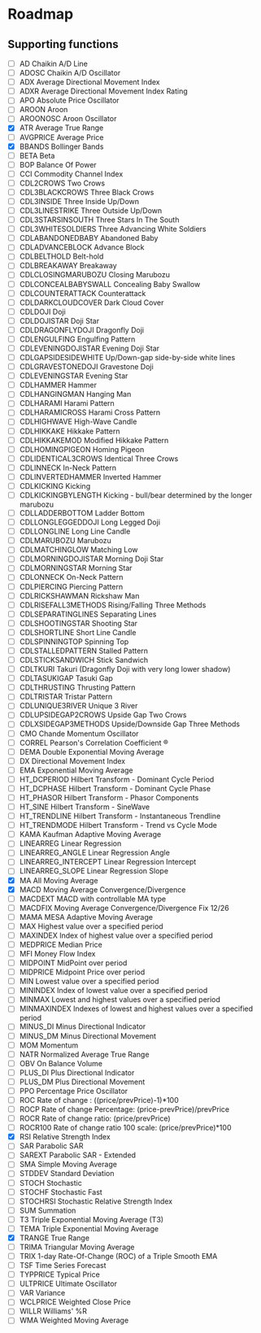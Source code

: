# Roadmap

## Supporting functions
- [ ] AD	Chaikin A/D Line
- [ ] ADOSC	Chaikin A/D Oscillator
- [ ] ADX	Average Directional Movement Index
- [ ] ADXR	Average Directional Movement Index Rating
- [ ] APO	Absolute Price Oscillator
- [ ] AROON	Aroon
- [ ] AROONOSC	Aroon Oscillator
- [x] ATR	Average True Range
- [ ] AVGPRICE	Average Price
- [x] BBANDS	Bollinger Bands
- [ ] BETA	Beta
- [ ] BOP	Balance Of Power
- [ ] CCI	Commodity Channel Index
- [ ] CDL2CROWS	Two Crows
- [ ] CDL3BLACKCROWS	Three Black Crows
- [ ] CDL3INSIDE	Three Inside Up/Down
- [ ] CDL3LINESTRIKE	Three Outside Up/Down
- [ ] CDL3STARSINSOUTH	Three Stars In The South
- [ ] CDL3WHITESOLDIERS	Three Advancing White Soldiers
- [ ] CDLABANDONEDBABY	Abandoned Baby
- [ ] CDLADVANCEBLOCK	Advance Block
- [ ] CDLBELTHOLD	Belt-hold
- [ ] CDLBREAKAWAY	Breakaway
- [ ] CDLCLOSINGMARUBOZU	Closing Marubozu
- [ ] CDLCONCEALBABYSWALL	Concealing Baby Swallow
- [ ] CDLCOUNTERATTACK	Counterattack
- [ ] CDLDARKCLOUDCOVER	Dark Cloud Cover
- [ ] CDLDOJI	Doji
- [ ] CDLDOJISTAR	Doji Star
- [ ] CDLDRAGONFLYDOJI	Dragonfly Doji
- [ ] CDLENGULFING	Engulfing Pattern
- [ ] CDLEVENINGDOJISTAR	Evening Doji Star
- [ ] CDLGAPSIDESIDEWHITE	Up/Down-gap side-by-side white lines
- [ ] CDLGRAVESTONEDOJI	Gravestone Doji
- [ ] CDLEVENINGSTAR	Evening Star
- [ ] CDLHAMMER	Hammer
- [ ] CDLHANGINGMAN	Hanging Man
- [ ] CDLHARAMI	Harami Pattern
- [ ] CDLHARAMICROSS	Harami Cross Pattern
- [ ] CDLHIGHWAVE	High-Wave Candle
- [ ] CDLHIKKAKE	Hikkake Pattern
- [ ] CDLHIKKAKEMOD	Modified Hikkake Pattern
- [ ] CDLHOMINGPIGEON	Homing Pigeon
- [ ] CDLIDENTICAL3CROWS	Identical Three Crows
- [ ] CDLINNECK	In-Neck Pattern
- [ ] CDLINVERTEDHAMMER	Inverted Hammer
- [ ] CDLKICKING	Kicking
- [ ] CDLKICKINGBYLENGTH	Kicking - bull/bear determined by the longer marubozu
- [ ] CDLLADDERBOTTOM	Ladder Bottom
- [ ] CDLLONGLEGGEDDOJI	Long Legged Doji
- [ ] CDLLONGLINE	Long Line Candle
- [ ] CDLMARUBOZU	Marubozu
- [ ] CDLMATCHINGLOW	Matching Low
- [ ] CDLMORNINGDOJISTAR	Morning Doji Star
- [ ] CDLMORNINGSTAR	Morning Star
- [ ] CDLONNECK	On-Neck Pattern
- [ ] CDLPIERCING	Piercing Pattern
- [ ] CDLRICKSHAWMAN	Rickshaw Man
- [ ] CDLRISEFALL3METHODS	Rising/Falling Three Methods
- [ ] CDLSEPARATINGLINES	Separating Lines
- [ ] CDLSHOOTINGSTAR	Shooting Star
- [ ] CDLSHORTLINE	Short Line Candle
- [ ] CDLSPINNINGTOP	Spinning Top
- [ ] CDLSTALLEDPATTERN	Stalled Pattern
- [ ] CDLSTICKSANDWICH	Stick Sandwich
- [ ] CDLTKURI	Takuri (Dragonfly Doji with very long lower shadow)
- [ ] CDLTASUKIGAP	Tasuki Gap
- [ ] CDLTHRUSTING	Thrusting Pattern
- [ ] CDLTRISTAR	Tristar Pattern
- [ ] CDLUNIQUE3RIVER	Unique 3 River
- [ ] CDLUPSIDEGAP2CROWS	Upside Gap Two Crows
- [ ] CDLXSIDEGAP3METHODS	Upside/Downside Gap Three Methods
- [ ] CMO	Chande Momentum Oscillator
- [ ] CORREL	Pearson's Correlation Coefficient ®
- [ ] DEMA	Double Exponential Moving Average
- [ ] DX	Directional Movement Index
- [ ] EMA	Exponential Moving Average
- [ ] HT_DCPERIOD	Hilbert Transform - Dominant Cycle Period
- [ ] HT_DCPHASE	Hilbert Transform - Dominant Cycle Phase
- [ ] HT_PHASOR	Hilbert Transform - Phasor Components
- [ ] HT_SINE	Hilbert Transform - SineWave
- [ ] HT_TRENDLINE	Hilbert Transform - Instantaneous Trendline
- [ ] HT_TRENDMODE	Hilbert Transform - Trend vs Cycle Mode
- [ ] KAMA	Kaufman Adaptive Moving Average
- [ ] LINEARREG	Linear Regression
- [ ] LINEARREG_ANGLE	Linear Regression Angle
- [ ] LINEARREG_INTERCEPT	Linear Regression Intercept
- [ ] LINEARREG_SLOPE	Linear Regression Slope
- [x] MA	All Moving Average
- [x] MACD	Moving Average Convergence/Divergence
- [ ] MACDEXT	MACD with controllable MA type
- [ ] MACDFIX	Moving Average Convergence/Divergence Fix 12/26
- [ ] MAMA	MESA Adaptive Moving Average
- [ ] MAX	Highest value over a specified period
- [ ] MAXINDEX	Index of highest value over a specified period
- [ ] MEDPRICE	Median Price
- [ ] MFI	Money Flow Index
- [ ] MIDPOINT	MidPoint over period
- [ ] MIDPRICE	Midpoint Price over period
- [ ] MIN	Lowest value over a specified period
- [ ] MININDEX	Index of lowest value over a specified period
- [ ] MINMAX	Lowest and highest values over a specified period
- [ ] MINMAXINDEX	Indexes of lowest and highest values over a specified period
- [ ] MINUS_DI	Minus Directional Indicator
- [ ] MINUS_DM	Minus Directional Movement
- [ ] MOM	Momentum
- [ ] NATR	Normalized Average True Range
- [ ] OBV	On Balance Volume
- [ ] PLUS_DI	Plus Directional Indicator
- [ ] PLUS_DM	Plus Directional Movement
- [ ] PPO	Percentage Price Oscillator
- [ ] ROC	Rate of change : ((price/prevPrice)-1)*100
- [ ] ROCP	Rate of change Percentage: (price-prevPrice)/prevPrice
- [ ] ROCR	Rate of change ratio: (price/prevPrice)
- [ ] ROCR100	Rate of change ratio 100 scale: (price/prevPrice)*100
- [x] RSI	Relative Strength Index
- [ ] SAR	Parabolic SAR
- [ ] SAREXT	Parabolic SAR - Extended
- [ ] SMA	Simple Moving Average
- [ ] STDDEV	Standard Deviation
- [ ] STOCH	Stochastic
- [ ] STOCHF	Stochastic Fast
- [ ] STOCHRSI	Stochastic Relative Strength Index
- [ ] SUM	Summation
- [ ] T3	Triple Exponential Moving Average (T3)
- [ ] TEMA	Triple Exponential Moving Average
- [x] TRANGE	True Range
- [ ] TRIMA	Triangular Moving Average
- [ ] TRIX	1-day Rate-Of-Change (ROC) of a Triple Smooth EMA
- [ ] TSF	Time Series Forecast
- [ ] TYPPRICE	Typical Price
- [ ] ULTPRICE	Ultimate Oscillator
- [ ] VAR	Variance
- [ ] WCLPRICE	Weighted Close Price
- [ ] WILLR	Williams' %R
- [ ] WMA	Weighted Moving Average